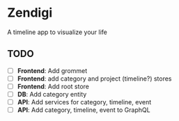 # Zendigi

A timeline app to visualize your life

## TODO

- [ ] **Frontend**: Add grommet
- [ ] **Frontend**: add category and project (timeline?) stores
- [ ] **Frontend**: Add root store
- [ ] **DB**: Add category entity
- [ ] **API**: Add services for category, timeline, event
- [ ] **API**: Add category, timeline, event to GraphQL
